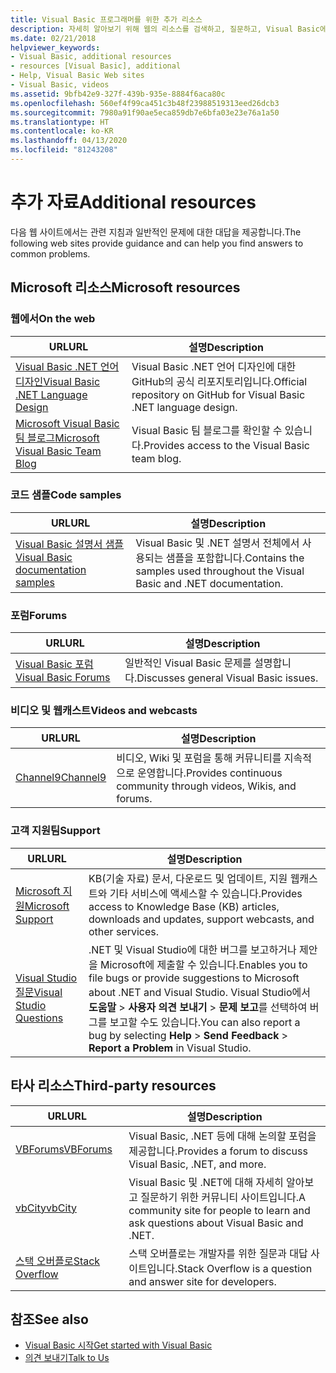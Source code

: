 ```yaml
---
title: Visual Basic 프로그래머를 위한 추가 리소스
description: 자세히 알아보기 위해 웹의 리소스를 검색하고, 질문하고, Visual Basic에 대한 자세한 내용을 확인할 수 있습니다.
ms.date: 02/21/2018
helpviewer_keywords:
- Visual Basic, additional resources
- resources [Visual Basic], additional
- Help, Visual Basic Web sites
- Visual Basic, videos
ms.assetid: 9bfb42e9-327f-439b-935e-8884f6aca80c
ms.openlocfilehash: 560ef4f99ca451c3b48f23988519313eed26dcb3
ms.sourcegitcommit: 7980a91f90ae5eca859db7e6bfa03e23e76a1a50
ms.translationtype: HT
ms.contentlocale: ko-KR
ms.lasthandoff: 04/13/2020
ms.locfileid: "81243208"
---
```

# <a name="additional-resources"></a><span data-ttu-id="5ed50-103">추가 자료</span><span class="sxs-lookup"><span data-stu-id="5ed50-103">Additional resources</span></span>

<span data-ttu-id="5ed50-104">다음 웹 사이트에서는 관련 지침과 일반적인 문제에 대한 대답을 제공합니다.</span><span class="sxs-lookup"><span data-stu-id="5ed50-104">The following web sites provide guidance and can help you find answers to common problems.</span></span>

## <a name="microsoft-resources"></a><span data-ttu-id="5ed50-105">Microsoft 리소스</span><span class="sxs-lookup"><span data-stu-id="5ed50-105">Microsoft resources</span></span>

### <a name="on-the-web"></a><span data-ttu-id="5ed50-106">웹에서</span><span class="sxs-lookup"><span data-stu-id="5ed50-106">On the web</span></span>

|<span data-ttu-id="5ed50-107">URL</span><span class="sxs-lookup"><span data-stu-id="5ed50-107">URL</span></span>|<span data-ttu-id="5ed50-108">설명</span><span class="sxs-lookup"><span data-stu-id="5ed50-108">Description</span></span>|
|----------|----------------|
|[<span data-ttu-id="5ed50-109">Visual Basic .NET 언어 디자인</span><span class="sxs-lookup"><span data-stu-id="5ed50-109">Visual Basic .NET Language Design</span></span>](https://github.com/dotnet/vblang)|<span data-ttu-id="5ed50-110">Visual Basic .NET 언어 디자인에 대한 GitHub의 공식 리포지토리입니다.</span><span class="sxs-lookup"><span data-stu-id="5ed50-110">Official repository on GitHub for Visual Basic .NET language design.</span></span>|
|[<span data-ttu-id="5ed50-111">Microsoft Visual Basic 팀 블로그</span><span class="sxs-lookup"><span data-stu-id="5ed50-111">Microsoft Visual Basic Team Blog</span></span>](https://devblogs.microsoft.com/vbteam/)|<span data-ttu-id="5ed50-112">Visual Basic 팀 블로그를 확인할 수 있습니다.</span><span class="sxs-lookup"><span data-stu-id="5ed50-112">Provides access to the Visual Basic team blog.</span></span>|

### <a name="code-samples"></a><span data-ttu-id="5ed50-113">코드 샘플</span><span class="sxs-lookup"><span data-stu-id="5ed50-113">Code samples</span></span>

|<span data-ttu-id="5ed50-114">URL</span><span class="sxs-lookup"><span data-stu-id="5ed50-114">URL</span></span>|<span data-ttu-id="5ed50-115">설명</span><span class="sxs-lookup"><span data-stu-id="5ed50-115">Description</span></span>|
|----------|----------------|
|[<span data-ttu-id="5ed50-116">Visual Basic 설명서 샘플</span><span class="sxs-lookup"><span data-stu-id="5ed50-116">Visual Basic documentation samples</span></span>](https://github.com/dotnet/docs/tree/master/samples/snippets/visualbasic)|<span data-ttu-id="5ed50-117">Visual Basic 및 .NET 설명서 전체에서 사용되는 샘플을 포함합니다.</span><span class="sxs-lookup"><span data-stu-id="5ed50-117">Contains the samples used throughout the Visual Basic and .NET documentation.</span></span>|

### <a name="forums"></a><span data-ttu-id="5ed50-118">포럼</span><span class="sxs-lookup"><span data-stu-id="5ed50-118">Forums</span></span>

|<span data-ttu-id="5ed50-119">URL</span><span class="sxs-lookup"><span data-stu-id="5ed50-119">URL</span></span>|<span data-ttu-id="5ed50-120">설명</span><span class="sxs-lookup"><span data-stu-id="5ed50-120">Description</span></span>|
|----------|----------------|
|[<span data-ttu-id="5ed50-121">Visual Basic 포럼</span><span class="sxs-lookup"><span data-stu-id="5ed50-121">Visual Basic Forums</span></span>](https://social.msdn.microsoft.com/Forums/vstudio/home?forum=vbgeneral)|<span data-ttu-id="5ed50-122">일반적인 Visual Basic 문제를 설명합니다.</span><span class="sxs-lookup"><span data-stu-id="5ed50-122">Discusses general Visual Basic issues.</span></span>|

### <a name="videos-and-webcasts"></a><span data-ttu-id="5ed50-123">비디오 및 웹캐스트</span><span class="sxs-lookup"><span data-stu-id="5ed50-123">Videos and webcasts</span></span>

|<span data-ttu-id="5ed50-124">URL</span><span class="sxs-lookup"><span data-stu-id="5ed50-124">URL</span></span>|<span data-ttu-id="5ed50-125">설명</span><span class="sxs-lookup"><span data-stu-id="5ed50-125">Description</span></span>|
|----------|----------------|
|[<span data-ttu-id="5ed50-126">Channel9</span><span class="sxs-lookup"><span data-stu-id="5ed50-126">Channel9</span></span>](https://channel9.msdn.com/)|<span data-ttu-id="5ed50-127">비디오, Wiki 및 포럼을 통해 커뮤니티를 지속적으로 운영합니다.</span><span class="sxs-lookup"><span data-stu-id="5ed50-127">Provides continuous community through videos, Wikis, and forums.</span></span>|

### <a name="support"></a><span data-ttu-id="5ed50-128">고객 지원팀</span><span class="sxs-lookup"><span data-stu-id="5ed50-128">Support</span></span>

|<span data-ttu-id="5ed50-129">URL</span><span class="sxs-lookup"><span data-stu-id="5ed50-129">URL</span></span>|<span data-ttu-id="5ed50-130">설명</span><span class="sxs-lookup"><span data-stu-id="5ed50-130">Description</span></span>|
|----------|----------------|
|[<span data-ttu-id="5ed50-131">Microsoft 지원</span><span class="sxs-lookup"><span data-stu-id="5ed50-131">Microsoft Support</span></span>](https://support.microsoft.com)|<span data-ttu-id="5ed50-132">KB(기술 자료) 문서, 다운로드 및 업데이트, 지원 웹캐스트와 기타 서비스에 액세스할 수 있습니다.</span><span class="sxs-lookup"><span data-stu-id="5ed50-132">Provides access to Knowledge Base (KB) articles, downloads and updates, support webcasts, and other services.</span></span>|
|[<span data-ttu-id="5ed50-133">Visual Studio 질문</span><span class="sxs-lookup"><span data-stu-id="5ed50-133">Visual Studio Questions</span></span>](https://developercommunity.visualstudio.com)|<span data-ttu-id="5ed50-134">.NET 및 Visual Studio에 대한 버그를 보고하거나 제안을 Microsoft에 제출할 수 있습니다.</span><span class="sxs-lookup"><span data-stu-id="5ed50-134">Enables you to file bugs or provide suggestions to Microsoft about .NET and Visual Studio.</span></span> <span data-ttu-id="5ed50-135">Visual Studio에서 **도움말** > **사용자 의견 보내기** > **문제 보고**를 선택하여 버그를 보고할 수도 있습니다.</span><span class="sxs-lookup"><span data-stu-id="5ed50-135">You can also report a bug by selecting **Help** > **Send Feedback** > **Report a Problem** in Visual Studio.</span></span>|

## <a name="third-party-resources"></a><span data-ttu-id="5ed50-136">타사 리소스</span><span class="sxs-lookup"><span data-stu-id="5ed50-136">Third-party resources</span></span>

|<span data-ttu-id="5ed50-137">URL</span><span class="sxs-lookup"><span data-stu-id="5ed50-137">URL</span></span>|<span data-ttu-id="5ed50-138">설명</span><span class="sxs-lookup"><span data-stu-id="5ed50-138">Description</span></span>|
|----------|----------------|
|[<span data-ttu-id="5ed50-139">VBForums</span><span class="sxs-lookup"><span data-stu-id="5ed50-139">VBForums</span></span>](http://www.vbforums.com/)|<span data-ttu-id="5ed50-140">Visual Basic, .NET 등에 대해 논의할 포럼을 제공합니다.</span><span class="sxs-lookup"><span data-stu-id="5ed50-140">Provides a forum to discuss Visual Basic, .NET, and more.</span></span>|
|[<span data-ttu-id="5ed50-141">vbCity</span><span class="sxs-lookup"><span data-stu-id="5ed50-141">vbCity</span></span>](http://vbcity.com/)|<span data-ttu-id="5ed50-142">Visual Basic 및 .NET에 대해 자세히 알아보고 질문하기 위한 커뮤니티 사이트입니다.</span><span class="sxs-lookup"><span data-stu-id="5ed50-142">A community site for people to learn and ask questions about Visual Basic and .NET.</span></span>|
|[<span data-ttu-id="5ed50-143">스택 오버플로</span><span class="sxs-lookup"><span data-stu-id="5ed50-143">Stack Overflow</span></span>](https://stackoverflow.com/questions/tagged/vb.net)|<span data-ttu-id="5ed50-144">스택 오버플로는 개발자를 위한 질문과 대답 사이트입니다.</span><span class="sxs-lookup"><span data-stu-id="5ed50-144">Stack Overflow is a question and answer site for developers.</span></span>|

## <a name="see-also"></a><span data-ttu-id="5ed50-145">참조</span><span class="sxs-lookup"><span data-stu-id="5ed50-145">See also</span></span>

- [<span data-ttu-id="5ed50-146">Visual Basic 시작</span><span class="sxs-lookup"><span data-stu-id="5ed50-146">Get started with Visual Basic</span></span>](../../visual-basic/getting-started/index.md)
- [<span data-ttu-id="5ed50-147">의견 보내기</span><span class="sxs-lookup"><span data-stu-id="5ed50-147">Talk to Us</span></span>](/visualstudio/ide/feedback-options)
